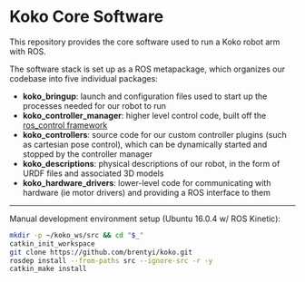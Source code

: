 # Koko Core Software
This repository provides the core software used to run a Koko robot arm with ROS.

The software stack is set up as a ROS metapackage, which organizes our codebase into five individual packages:
- **koko_bringup**: launch and configuration files used to start up the processes needed for our robot to run
- **koko_controller_manager**: higher level control code, built off the [ros_control framework](http://wiki.ros.org/ros_control)
- **koko_controllers**: source code for our custom controller plugins (such as cartesian pose control), which can be dynamically started and stopped by the controller manager
- **koko_descriptions**: physical descriptions of our robot, in the form of URDF files and associated 3D models
- **koko_hardware_drivers**: lower-level code for communicating with hardware (ie motor drivers) and providing a ROS interface to them

-----

Manual development environment setup (Ubuntu 16.0.4 w/ ROS Kinetic):

```bash
mkdir -p ~/koko_ws/src && cd "$_"
catkin_init_workspace
git clone https://github.com/brentyi/koko.git
rosdep install --from-paths src --ignore-src -r -y
catkin_make install
```
